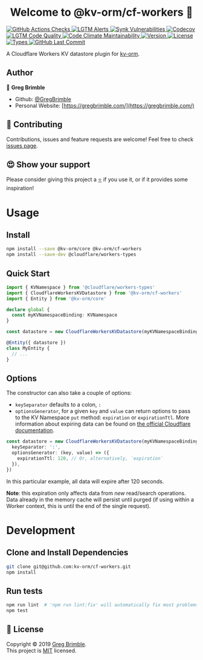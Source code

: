 <h1 align="center">Welcome to @kv-orm/cf-workers 👋</h1>
<p>
  <a href="https://github.com/kv-orm/cf-workers/actions?query=workflow%3ATest" target="_blank">
    <img alt="GitHub Actions Checks" src="https://github.com/kv-orm/cf-workers/workflows/Test/badge.svg" />
  </a>
  <a href="https://lgtm.com/projects/g/kv-orm/cf-workers/alerts/" target="_blank">
    <img alt="LGTM Alerts" src="https://img.shields.io/lgtm/alerts/g/kv-orm/cf-workers.svg?logo=lgtm&style=plastic" />
  </a>
  <a href="https://snyk.io/test/github/kv-orm/cf-workers?targetFile=package.json" target="_blank">
    <img alt="Synk Vulnerabilities" src="https://snyk.io/test/github/kv-orm/cf-workers/badge.svg?targetFile=package.json" />
  </a>
  <a href="https://codecov.io/gh/kv-orm/cf-workers" target="_blank">
    <img alt="Codecov" src="https://img.shields.io/codecov/c/github/kv-orm/cf-workers?logo=codecov&style=plastic" />
  </a>
  <a href="https://lgtm.com/projects/g/kv-orm/cf-workers/context:javascript" target="_blank">
    <img alt="LGTM Code Quality" src="https://img.shields.io/lgtm/grade/javascript/g/kv-orm/cf-workers.svg?logo=lgtm&style=plastic" />
  </a>
  <a href="https://codeclimate.com/github/kv-orm/cf-workers/maintainability" target="_blank">
    <img alt="Code Climate Maintainability" src="https://img.shields.io/codeclimate/maintainability/kv-orm/cf-workers.svg?style=plastic" />
  </a>
  <a href="https://github.com/kv-orm/cf-workers/packages" target="_blank">
    <img alt="Version" src="https://img.shields.io/github/package-json/v/kv-orm/cf-workers?style=plastic" />
  </a>
  <a href="https://github.com/kv-orm/cf-workers/blob/master/LICENSE" target="_blank">
    <img alt="License" src="https://img.shields.io/github/license/kv-orm/cf-workers?style=plastic" />
  </a>
  <a href="https://www.typescriptlang.org/" target="_blank">
    <img alt="Types" src="https://img.shields.io/npm/types/kv-orm.svg?style=plastic" />
  </a>
  <a href="https://github.com/kv-orm/cf-workers" target="_blank">
    <img alt="GitHub Last Commit" src="https://img.shields.io/github/last-commit/kv-orm/cf-workers.svg?logo=github&style=plastic" />
  </a>
</p>

A Cloudflare Workers KV datastore plugin for [kv-orm](https://github.com/kv-orm/core).

## Author

👤 **Greg Brimble**

- Github: [@GregBrimble](https://github.com/GregBrimble)
- Personal Website: [https://gregbrimble.com/](https://gregbrimble.com/)

## 🤝 Contributing

Contributions, issues and feature requests are welcome! Feel free to check [issues page](https://github.com/kv-orm/cf-workers/issues).

## 😍 Show your support

Please consider giving this project a <a href="https://github.com/kv-orm/cf-workers/stargazers" target="_blank" title="Thank you!">⭐️</a> if you use it, or if it provides some inspiration!

# Usage

## Install

```sh
npm install --save @kv-orm/core @kv-orm/cf-workers
npm install --save-dev @cloudflare/workers-types
```

## Quick Start

```typescript
import { KVNamespace } from '@cloudflare/workers-types'
import { CloudflareWorkersKVDatastore } from '@kv-orm/cf-workers'
import { Entity } from '@kv-orm/core'

declare global {
  const myKVNamespaceBinding: KVNamespace
}

const datastore = new CloudflareWorkersKVDatastore(myKVNamespaceBinding)

@Entity({ datastore })
class MyEntity {
  // ...
}
```

## Options

The constructor can also take a couple of options:

- `keySeparator` defaults to a colon, `:`
- `optionsGenerator`, for a given `key` and `value` can return options to pass to the KV Namespace `put` method: `expiration` or `expirationTtl`. More information about expiring data can be found on [the official Cloudflare documentation](https://developers.cloudflare.com/workers/reference/apis/kv/#creating-expiring-keys).

```typescript
const datastore = new CloudflareWorkersKVDatastore(myKVNamespaceBinding, {
  keySeparator: ':',
  optionsGenerator: (key, value) => ({
    expirationTtl: 120, // Or, alternatively, `expiration`
  }),
})
```

In this particular example, all data will expire after 120 seconds.

**Note**: this expiration only affects data from _new_ read/search operations. Data already in the memory cache will persist until purged (if using within a Worker context, this is until the end of the single request).

# Development

## Clone and Install Dependencies

```sh
git clone git@github.com:kv-orm/cf-workers.git
npm install
```

## Run tests

```sh
npm run lint  # 'npm run lint:fix' will automatically fix most problems
npm test
```

## 📝 License

Copyright © 2019 [Greg Brimble](https://github.com/GregBrimble).<br />
This project is [MIT](https://github.com/kv-orm/cf-workers/blob/master/LICENSE) licensed.
